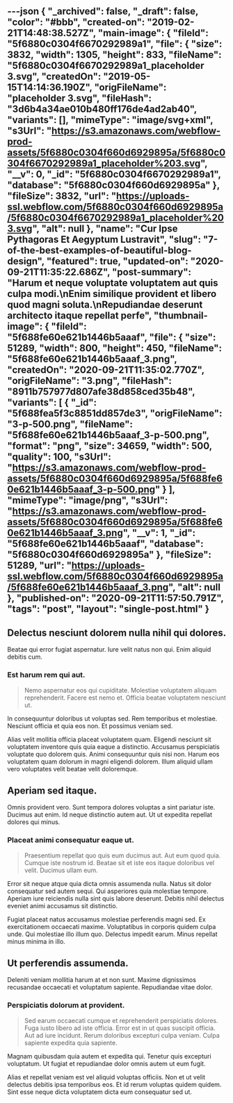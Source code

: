 ---json
{
  "_archived": false,
  "_draft": false,
  "color": "#bbb",
  "created-on": "2019-02-21T14:48:38.527Z",
  "main-image": {
    "fileId": "5f6880c0304f6670292989a1",
    "file": {
      "size": 3832,
      "width": 1305,
      "height": 833,
      "fileName": "5f6880c0304f6670292989a1_placeholder 3.svg",
      "createdOn": "2019-05-15T14:14:36.190Z",
      "origFileName": "placeholder 3.svg",
      "fileHash": "3d6b4a34ae010b480ff176de4ad2ab40",
      "variants": [],
      "mimeType": "image/svg+xml",
      "s3Url": "https://s3.amazonaws.com/webflow-prod-assets/5f6880c0304f660d6929895a/5f6880c0304f6670292989a1_placeholder%203.svg",
      "__v": 0,
      "_id": "5f6880c0304f6670292989a1",
      "database": "5f6880c0304f660d6929895a"
    },
    "fileSize": 3832,
    "url": "https://uploads-ssl.webflow.com/5f6880c0304f660d6929895a/5f6880c0304f6670292989a1_placeholder%203.svg",
    "alt": null
  },
  "name": "Cur Ipse Pythagoras Et Aegyptum Lustravit",
  "slug": "7-of-the-best-examples-of-beautiful-blog-design",
  "featured": true,
  "updated-on": "2020-09-21T11:35:22.686Z",
  "post-summary": "Harum et neque voluptate voluptatem aut quis culpa modi.\nEnim similique provident et libero quod magni soluta.\nRepudiandae deserunt architecto itaque repellat perfe",
  "thumbnail-image": {
    "fileId": "5f688fe60e621b1446b5aaaf",
    "file": {
      "size": 51289,
      "width": 800,
      "height": 450,
      "fileName": "5f688fe60e621b1446b5aaaf_3.png",
      "createdOn": "2020-09-21T11:35:02.770Z",
      "origFileName": "3.png",
      "fileHash": "8911b757977d807afe38d858ced35b48",
      "variants": [
        {
          "_id": "5f688fea5f3c8851dd857de3",
          "origFileName": "3-p-500.png",
          "fileName": "5f688fe60e621b1446b5aaaf_3-p-500.png",
          "format": "png",
          "size": 34659,
          "width": 500,
          "quality": 100,
          "s3Url": "https://s3.amazonaws.com/webflow-prod-assets/5f6880c0304f660d6929895a/5f688fe60e621b1446b5aaaf_3-p-500.png"
        }
      ],
      "mimeType": "image/png",
      "s3Url": "https://s3.amazonaws.com/webflow-prod-assets/5f6880c0304f660d6929895a/5f688fe60e621b1446b5aaaf_3.png",
      "__v": 1,
      "_id": "5f688fe60e621b1446b5aaaf",
      "database": "5f6880c0304f660d6929895a"
    },
    "fileSize": 51289,
    "url": "https://uploads-ssl.webflow.com/5f6880c0304f660d6929895a/5f688fe60e621b1446b5aaaf_3.png",
    "alt": null
  },
  "published-on": "2020-09-21T11:57:50.791Z",
  "tags": "post",
  "layout": "single-post.html"
}
---

<h2>Delectus nesciunt dolorem nulla nihil qui dolores.</h2><p>Beatae qui error fugiat aspernatur. Iure velit natus non qui. Enim aliquid debitis cum.</p><h3>Est harum rem qui aut.</h3><blockquote>Nemo aspernatur eos qui cupiditate. Molestiae voluptatem aliquam reprehenderit. Facere est nemo et. Officia beatae voluptatem nesciunt ut.</blockquote><p>In consequuntur doloribus ut voluptas sed. Rem temporibus et molestiae. Nesciunt officia et quia eos non. Et possimus veniam sed.</p><p>Alias velit mollitia officia placeat voluptatem quam. Eligendi nesciunt sit voluptatem inventore quis quia eaque a distinctio. Accusamus perspiciatis voluptate quo dolorem quis. Animi consequuntur quis nisi non. Harum eos voluptatem quam dolorum in magni eligendi dolorem. Illum aliquid ullam vero voluptates velit beatae velit doloremque.</p><h2>Aperiam sed itaque.</h2><p>Omnis provident vero. Sunt tempora dolores voluptas a sint pariatur iste. Ducimus aut enim. Id neque distinctio autem aut. Ut ut expedita repellat dolores qui minus.</p><h3>Placeat animi consequatur eaque ut.</h3><blockquote>Praesentium repellat quo quis eum ducimus aut. Aut eum quod quia. Cumque iste nostrum id. Beatae sit et iste eos itaque doloribus vel velit. Ducimus ullam eum.</blockquote><p>Error sit neque atque quia dicta omnis assumenda nulla. Natus sit dolor consequatur sed autem sequi. Qui asperiores quia molestiae tempore. Aperiam iure reiciendis nulla sint quis labore deserunt. Debitis nihil delectus eveniet animi accusamus sit distinctio.</p><p>Fugiat placeat natus accusamus molestiae perferendis magni sed. Ex exercitationem occaecati maxime. Voluptatibus in corporis quidem culpa unde. Qui molestiae illo illum quo. Delectus impedit earum. Minus repellat minus minima in illo.</p><h2>Ut perferendis assumenda.</h2><p>Deleniti veniam mollitia harum at et non sunt. Maxime dignissimos recusandae occaecati et voluptatum sapiente. Repudiandae vitae dolor.</p><h3>Perspiciatis dolorum at provident.</h3><blockquote>Sed earum occaecati cumque et reprehenderit perspiciatis dolores. Fuga iusto libero ad iste officia. Error est in ut quas suscipit officia. Aut ad iure incidunt. Rerum doloribus excepturi culpa veniam. Culpa sapiente expedita quia sapiente.</blockquote><p>Magnam quibusdam quia autem et expedita qui. Tenetur quis excepturi voluptatum. Ut fugiat et repudiandae dolor omnis autem ut eum fugit.</p><p>Alias et repellat veniam est vel aliquid voluptas officiis. Non et ut velit delectus debitis ipsa temporibus eos. Et id rerum voluptas quidem quidem. Sint esse neque dicta voluptatem dicta eum consequatur sed ut.</p>
